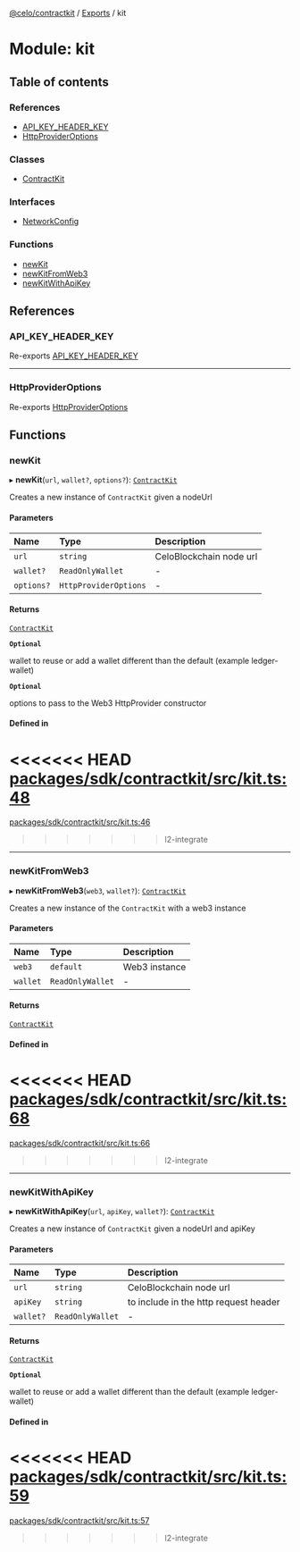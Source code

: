[@celo/contractkit](../README.md) / [Exports](../modules.md) / kit

# Module: kit

## Table of contents

### References

- [API\_KEY\_HEADER\_KEY](kit.md#api_key_header_key)
- [HttpProviderOptions](kit.md#httpprovideroptions)

### Classes

- [ContractKit](../classes/kit.ContractKit.md)

### Interfaces

- [NetworkConfig](../interfaces/kit.NetworkConfig.md)

### Functions

- [newKit](kit.md#newkit)
- [newKitFromWeb3](kit.md#newkitfromweb3)
- [newKitWithApiKey](kit.md#newkitwithapikey)

## References

### API\_KEY\_HEADER\_KEY

Re-exports [API_KEY_HEADER_KEY](setupForKits.md#api_key_header_key)

___

### HttpProviderOptions

Re-exports [HttpProviderOptions](setupForKits.md#httpprovideroptions)

## Functions

### newKit

▸ **newKit**(`url`, `wallet?`, `options?`): [`ContractKit`](../classes/kit.ContractKit.md)

Creates a new instance of `ContractKit` given a nodeUrl

#### Parameters

| Name | Type | Description |
| :------ | :------ | :------ |
| `url` | `string` | CeloBlockchain node url |
| `wallet?` | `ReadOnlyWallet` | - |
| `options?` | `HttpProviderOptions` | - |

#### Returns

[`ContractKit`](../classes/kit.ContractKit.md)

**`Optional`**

wallet to reuse or add a wallet different than the default (example ledger-wallet)

**`Optional`**

options to pass to the Web3 HttpProvider constructor

#### Defined in

<<<<<<< HEAD
[packages/sdk/contractkit/src/kit.ts:48](https://github.com/celo-org/developer-tooling/blob/master/packages/sdk/contractkit/src/kit.ts#L48)
=======
[packages/sdk/contractkit/src/kit.ts:46](https://github.com/celo-org/developer-tooling/blob/master/packages/sdk/contractkit/src/kit.ts#L46)
>>>>>>> l2-integrate

___

### newKitFromWeb3

▸ **newKitFromWeb3**(`web3`, `wallet?`): [`ContractKit`](../classes/kit.ContractKit.md)

Creates a new instance of the `ContractKit` with a web3 instance

#### Parameters

| Name | Type | Description |
| :------ | :------ | :------ |
| `web3` | `default` | Web3 instance |
| `wallet` | `ReadOnlyWallet` | - |

#### Returns

[`ContractKit`](../classes/kit.ContractKit.md)

#### Defined in

<<<<<<< HEAD
[packages/sdk/contractkit/src/kit.ts:68](https://github.com/celo-org/developer-tooling/blob/master/packages/sdk/contractkit/src/kit.ts#L68)
=======
[packages/sdk/contractkit/src/kit.ts:66](https://github.com/celo-org/developer-tooling/blob/master/packages/sdk/contractkit/src/kit.ts#L66)
>>>>>>> l2-integrate

___

### newKitWithApiKey

▸ **newKitWithApiKey**(`url`, `apiKey`, `wallet?`): [`ContractKit`](../classes/kit.ContractKit.md)

Creates a new instance of `ContractKit` given a nodeUrl and apiKey

#### Parameters

| Name | Type | Description |
| :------ | :------ | :------ |
| `url` | `string` | CeloBlockchain node url |
| `apiKey` | `string` | to include in the http request header |
| `wallet?` | `ReadOnlyWallet` | - |

#### Returns

[`ContractKit`](../classes/kit.ContractKit.md)

**`Optional`**

wallet to reuse or add a wallet different than the default (example ledger-wallet)

#### Defined in

<<<<<<< HEAD
[packages/sdk/contractkit/src/kit.ts:59](https://github.com/celo-org/developer-tooling/blob/master/packages/sdk/contractkit/src/kit.ts#L59)
=======
[packages/sdk/contractkit/src/kit.ts:57](https://github.com/celo-org/developer-tooling/blob/master/packages/sdk/contractkit/src/kit.ts#L57)
>>>>>>> l2-integrate
